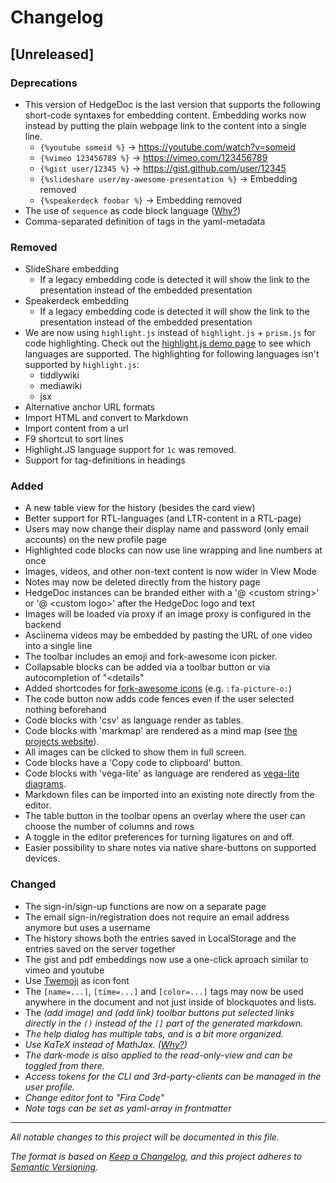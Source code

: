 <!--
SPDX-FileCopyrightText: 2020 The HedgeDoc developers (see AUTHORS file)

SPDX-License-Identifier: CC-BY-SA-4.0
-->

# Changelog

## [Unreleased]

### Deprecations
- This version of HedgeDoc is the last version that supports the following short-code syntaxes for embedding content. Embedding works now instead by putting the plain webpage link to the content into a single line.
    - `{%youtube someid %}` -> https://youtube.com/watch?v=someid
    - `{%vimeo 123456789 %}` -> https://vimeo.com/123456789
    - `{%gist user/12345 %}` -> https://gist.github.com/user/12345
    - `{%slideshare user/my-awesome-presentation %}` -> Embedding removed
    - `{%speakerdeck foobar %}` -> Embedding removed
- The use of `sequence` as code block language ([Why?](https://hedgedoc.org/faq/))
- Comma-separated definition of tags in the yaml-metadata

### Removed

- SlideShare embedding
    - If a legacy embedding code is detected it will show the link to the presentation instead of the embedded presentation
- Speakerdeck embedding
    - If a legacy embedding code is detected it will show the link to the presentation instead of the embedded presentation
- We are now using `highlight.js` instead of `highlight.js` + `prism.js` for code highlighting. Check out the [highlight.js demo page](https://highlightjs.org/static/demo/) to see which languages are supported.
 The highlighting for following languages isn't supported by `highlight.js`:
    - tiddlywiki
    - mediawiki
    - jsx
- Alternative anchor URL formats
- Import HTML and convert to Markdown
- Import content from a url
- F9 shortcut to sort lines
- Highlight.JS language support for `1c` was removed.
- Support for tag-definitions in headings

### Added

- A new table view for the history (besides the card view)
- Better support for RTL-languages (and LTR-content in a RTL-page)
- Users may now change their display name and password (only email accounts) on the new profile page
- Highlighted code blocks can now use line wrapping and line numbers at once
- Images, videos, and other non-text content is now wider in View Mode
- Notes may now be deleted directly from the history page
- HedgeDoc instances can be branded either with a '@ \<custom string\>' or '@ \<custom logo\>' after the HedgeDoc logo and text
- Images will be loaded via proxy if an image proxy is configured in the backend
- Asciinema videos may be embedded by pasting the URL of one video into a single line
- The toolbar includes an emoji and fork-awesome icon picker.
- Collapsable blocks can be added via a toolbar button or via autocompletion of "<details"
- Added shortcodes for [fork-awesome icons](https://forkaweso.me/Fork-Awesome/icons/) (e.g. `:fa-picture-o:`)
- The code button now adds code fences even if the user selected nothing beforehand
- Code blocks with 'csv' as language render as tables.
- Code blocks with 'markmap' are rendered as a mind map (see [the projects website](https://markmap.js.org/repl)).
- All images can be clicked to show them in full screen.
- Code blocks have a 'Copy code to clipboard' button.
- Code blocks with 'vega-lite' as language are rendered as [vega-lite diagrams](https://vega.github.io/vega-lite/examples/).
- Markdown files can be imported into an existing note directly from the editor.
- The table button in the toolbar opens an overlay where the user can choose the number of columns and rows
- A toggle in the editor preferences for turning ligatures on and off.
- Easier possibility to share notes via native share-buttons on supported devices.

### Changed

- The sign-in/sign-up functions are now on a separate page
- The email sign-in/registration does not require an email address anymore but uses a username
- The history shows both the entries saved in LocalStorage and the entries saved on the server together
- The gist and pdf embeddings now use a one-click aproach similar to vimeo and youtube
- Use [Twemoji](https://twemoji.twitter.com/) as icon font
- The `[name=...]`, `[time=...]` and `[color=...]` tags may now be used anywhere in the document and not just inside of blockquotes and lists.
- The <i class="fa fa-picture-o"/> (add image) and <i class="fa fa-link"/> (add link) toolbar buttons put selected links directly in the `()` instead of the `[]` part of the generated markdown.
- The help dialog has multiple tabs, and is a bit more organized.
- Use KaTeX instead of MathJax. ([Why?](https://hedgedoc.org/faq/))
- The dark-mode is also applied to the read-only-view and can be toggled from there.
- Access tokens for the CLI and 3rd-party-clients can be managed in the user profile.
- Change editor font to "Fira Code"
- Note tags can be set as yaml-array in frontmatter

---

All notable changes to this project will be documented in this file.

The format is based on [Keep a Changelog](https://keepachangelog.com/en/1.0.0/),
and this project adheres to [Semantic Versioning](https://semver.org/spec/v2.0.0.html).
